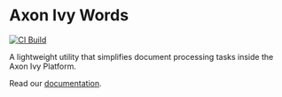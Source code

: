 # Axon Ivy Words

[![CI Build](https://github.com/axonivy-market/axonivy-words/actions/workflows/ci.yml/badge.svg)](https://github.com/axonivy-market/axonivy-words/actions/workflows/ci.yml)

A lightweight utility that simplifies document processing tasks inside the Axon Ivy Platform.

Read our [documentation](axonivy-words-product/README.md).
